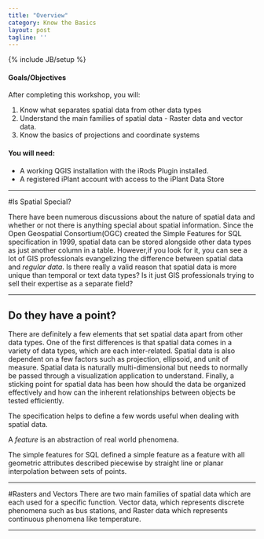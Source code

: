 ```yaml
--- 
title: "Overview"
category: Know the Basics
layout: post
tagline: ''
---
```


{% include JB/setup %}

#### Goals/Objectives

After completing this workshop, you will:

  1. Know what separates spatial data from other data types
  2. Understand the main families of spatial data - Raster data and vector data.
  3. Know the basics of projections and coordinate systems

#### You will need:

  - A working QGIS installation with the iRods Plugin installed.
  - A registered iPlant account with access to the iPlant Data Store



----

#Is Spatial Special?


There have been numerous discussions about the nature of spatial data and whether or not there is anything special about spatial information. Since the Open Geospatial Consortium(OGC) created the Simple Features for SQL specification in 1999, spatial data can be stored alongside other data types as just another column in a table. However,if you look for it, you can see a lot of GIS professionals evangelizing the difference between spatial data and *regular data*. Is there really a valid reason that spatial data is more unique than temporal or text data types? Is it just GIS professionals trying to sell their expertise as a separate field?

----

## Do they have a point?

There are definitely a few elements that set spatial data apart from other data types. One of the first differences is that spatial data comes in a variety of data types, which are each inter-related. Spatial data is also dependent on a few factors such as projection, ellipsoid, and unit of measure. Spatial data is naturally multi-dimensional but needs to normally be passed through a visualization application to understand. Finally, a sticking point for spatial data has been how should the data be organized effectively and how can the inherent relationships between objects be tested efficiently. 

The specification helps to define a few words useful when dealing with spatial data.

A *feature* is an abstraction of real world phenomena.

The simple features for SQL defined a simple feature as a feature with all geometric attributes described piecewise by straight line or planar interpolation between sets of points.

----



#Rasters and Vectors
There are two main families of spatial data which are each used for a specific function. Vector data, which represents discrete phenomena such as bus stations, and Raster data which represents continuous phenomena like temperature.

----
